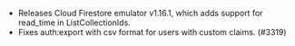 - Releases Cloud Firestore emulator v1.16.1, which adds support for read_time in ListCollectionIds.
- Fixes auth:export with csv format for users with custom claims. (#3319)
